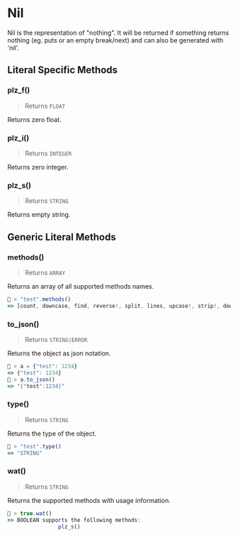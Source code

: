 # Nil

Nil is the representation of "nothing".
	It will be returned if something returns nothing (eg. puts or an empty break/next) and can also be generated with 'nil'.


## Literal Specific Methods

### plz_f()
> Returns `FLOAT`

Returns zero float.



### plz_i()
> Returns `INTEGER`

Returns zero integer.



### plz_s()
> Returns `STRING`

Returns empty string.




## Generic Literal Methods

### methods()
> Returns `ARRAY`

Returns an array of all supported methods names.

```js
🚀 > "test".methods()
=> [count, downcase, find, reverse!, split, lines, upcase!, strip!, downcase!, size, plz_i, replace, reverse, strip, upcase]
```

### to_json()
> Returns `STRING|ERROR`

Returns the object as json notation.

```js
🚀 > a = {"test": 1234}
=> {"test": 1234}
🚀 > a.to_json()
=> "{"test":1234}"
```

### type()
> Returns `STRING`

Returns the type of the object.

```js
🚀 > "test".type()
=> "STRING"
```

### wat()
> Returns `STRING`

Returns the supported methods with usage information.

```js
🚀 > true.wat()
=> BOOLEAN supports the following methods:
				plz_s()
```

